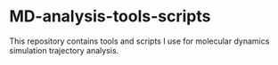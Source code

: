 # MD-analysis-tools-scripts
This repository contains tools and scripts I use for molecular dynamics simulation trajectory analysis.
